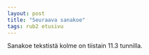 ```yaml
---
layout: post
title: "Seuraava sanakoe"
tags: rub2 etusivu
---
```


Sanakoe tekstistä kolme on tiistain 11.3 tunnilla.
